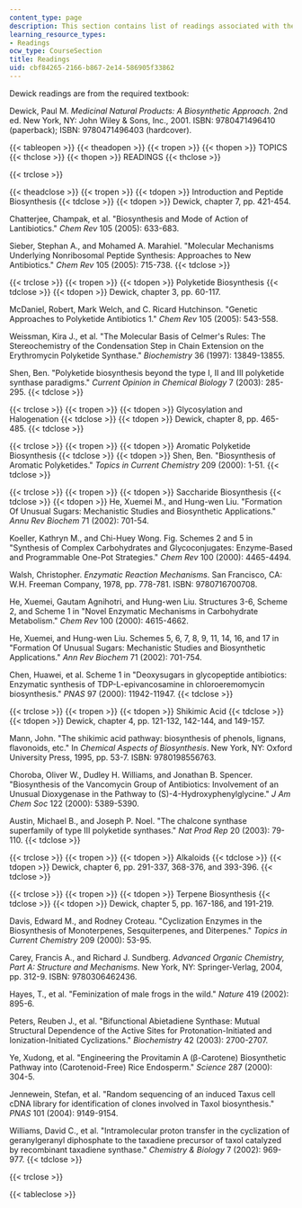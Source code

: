 ```yaml
---
content_type: page
description: This section contains list of readings associated with the course material.
learning_resource_types:
- Readings
ocw_type: CourseSection
title: Readings
uid: cbf84265-2166-b867-2e14-586905f33862
---
```


Dewick readings are from the required textbook:

Dewick, Paul M. _Medicinal Natural Products: A Biosynthetic Approach_. 2nd ed. New York, NY: John Wiley & Sons, Inc., 2001. ISBN: 9780471496410 (paperback); ISBN: 9780471496403 (hardcover).

{{< tableopen >}}
{{< theadopen >}}
{{< tropen >}}
{{< thopen >}}
TOPICS
{{< thclose >}}
{{< thopen >}}
READINGS
{{< thclose >}}

{{< trclose >}}

{{< theadclose >}}
{{< tropen >}}
{{< tdopen >}}
Introduction and Peptide Biosynthesis
{{< tdclose >}}
{{< tdopen >}}
Dewick, chapter 7, pp. 421-454.  
  
Chatterjee, Champak, et al. "Biosynthesis and Mode of Action of Lantibiotics." _Chem Rev_ 105 (2005): 633-683.  
  
Sieber, Stephan A., and Mohamed A. Marahiel. "Molecular Mechanisms Underlying Nonribosomal Peptide Synthesis: Approaches to New Antibiotics." _Chem Rev_ 105 (2005): 715-738.
{{< tdclose >}}

{{< trclose >}}
{{< tropen >}}
{{< tdopen >}}
Polyketide Biosynthesis
{{< tdclose >}}
{{< tdopen >}}
Dewick, chapter 3, pp. 60-117.  
  
McDaniel, Robert, Mark Welch, and C. Ricard Hutchinson. "Genetic Approaches to Polyketide Antibiotics 1." _Chem Rev_ 105 (2005): 543-558.  
  
Weissman, Kira J., et al. "The Molecular Basis of Celmer's Rules: The Stereochemistry of the Condensation Step in Chain Extension on the Erythromycin Polyketide Synthase." _Biochemistry_ 36 (1997): 13849-13855.  
  
Shen, Ben. "Polyketide biosynthesis beyond the type I, II and III polyketide synthase paradigms." _Current Opinion in Chemical Biology_ 7 (2003): 285-295.
{{< tdclose >}}

{{< trclose >}}
{{< tropen >}}
{{< tdopen >}}
Glycosylation and Halogenation
{{< tdclose >}}
{{< tdopen >}}
Dewick, chapter 8, pp. 465-485.
{{< tdclose >}}

{{< trclose >}}
{{< tropen >}}
{{< tdopen >}}
Aromatic Polyketide Biosynthesis
{{< tdclose >}}
{{< tdopen >}}
Shen, Ben. "Biosynthesis of Aromatic Polyketides." _Topics in Current Chemistry_ 209 (2000): 1-51.
{{< tdclose >}}

{{< trclose >}}
{{< tropen >}}
{{< tdopen >}}
Saccharide Biosynthesis
{{< tdclose >}}
{{< tdopen >}}
He, Xuemei M., and Hung-wen Liu. "Formation Of Unusual Sugars: Mechanistic Studies and Biosynthetic Applications." _Annu Rev Biochem_ 71 (2002): 701-54.  
  
Koeller, Kathryn M., and Chi-Huey Wong. Fig. Schemes 2 and 5 in "Synthesis of Complex Carbohydrates and Glycoconjugates: Enzyme-Based and Programmable One-Pot Strategies." _Chem Rev_ 100 (2000): 4465-4494.  
  
Walsh, Christopher. _Enzymatic Reaction Mechanisms_. San Francisco, CA: W.H. Freeman Company, 1978, pp. 778-781. ISBN: 9780716700708.  
  
He, Xuemei, Gautam Agnihotri, and Hung-wen Liu. Structures 3-6, Scheme 2, and Scheme 1 in "Novel Enzymatic Mechanisms in Carbohydrate Metabolism." _Chem Rev_ 100 (2000): 4615-4662.  
  
He, Xuemei, and Hung-wen Liu. Schemes 5, 6, 7, 8, 9, 11, 14, 16, and 17 in "Formation Of Unusual Sugars: Mechanistic Studies and Biosynthetic Applications." _Ann Rev Biochem_ 71 (2002): 701-754.  
  
Chen, Huawei, et al. Scheme 1 in "Deoxysugars in glycopeptide antibiotics: Enzymatic synthesis of TDP-L-epivancosamine in chloroeremomycin biosynthesis." _PNAS_ 97 (2000): 11942-11947.
{{< tdclose >}}

{{< trclose >}}
{{< tropen >}}
{{< tdopen >}}
Shikimic Acid
{{< tdclose >}}
{{< tdopen >}}
Dewick, chapter 4, pp. 121-132, 142-144, and 149-157.  
  
Mann, John. "The shikimic acid pathway: biosynthesis of phenols, lignans, flavonoids, etc." In _Chemical Aspects of Biosynthesis_. New York, NY: Oxford University Press, 1995, pp. 53-7. ISBN: 9780198556763.  
  
Choroba, Oliver W., Dudley H. Williams, and Jonathan B. Spencer. "Biosynthesis of the Vancomycin Group of Antibiotics: Involvement of an Unusual Dioxygenase in the Pathway to (S)-4-Hydroxyphenylglycine." _J Am Chem Soc_ 122 (2000): 5389-5390.  
  
Austin, Michael B., and Joseph P. Noel. "The chalcone synthase superfamily of type III polyketide synthases." _Nat Prod Rep_ 20 (2003): 79-110.
{{< tdclose >}}

{{< trclose >}}
{{< tropen >}}
{{< tdopen >}}
Alkaloids
{{< tdclose >}}
{{< tdopen >}}
Dewick, chapter 6, pp. 291-337, 368-376, and 393-396.
{{< tdclose >}}

{{< trclose >}}
{{< tropen >}}
{{< tdopen >}}
Terpene Biosynthesis
{{< tdclose >}}
{{< tdopen >}}
Dewick, chapter 5, pp. 167-186, and 191-219.  
  
Davis, Edward M., and Rodney Croteau. "Cyclization Enzymes in the Biosynthesis of Monoterpenes, Sesquiterpenes, and Diterpenes." _Topics in Current Chemistry_ 209 (2000): 53-95.  
  
Carey, Francis A., and Richard J. Sundberg. _Advanced Organic Chemistry, Part A: Structure and Mechanisms_. New York, NY: Springer-Verlag, 2004, pp. 312-9. ISBN: 9780306462436.  
  
Hayes, T., et al. "Feminization of male frogs in the wild." _Nature_ 419 (2002): 895-6.  
  
Peters, Reuben J., et al. "Bifunctional Abietadiene Synthase: Mutual Structural Dependence of the Active Sites for Protonation-Initiated and Ionization-Initiated Cyclizations." _Biochemistry_ 42 (2003): 2700-2707.  
  
Ye, Xudong, et al. "Engineering the Provitamin A (β-Carotene) Biosynthetic Pathway into (Carotenoid-Free) Rice Endosperm." _Science_ 287 (2000): 304-5.  
  
Jennewein, Stefan, et al. "Random sequencing of an induced Taxus cell cDNA library for identification of clones involved in Taxol biosynthesis." _PNAS_ 101 (2004): 9149-9154.  
  
Williams, David C., et al. "Intramolecular proton transfer in the cyclization of geranylgeranyl diphosphate to the taxadiene precursor of taxol catalyzed by recombinant taxadiene synthase." _Chemistry & Biology_ 7 (2002): 969-977.
{{< tdclose >}}

{{< trclose >}}

{{< tableclose >}}